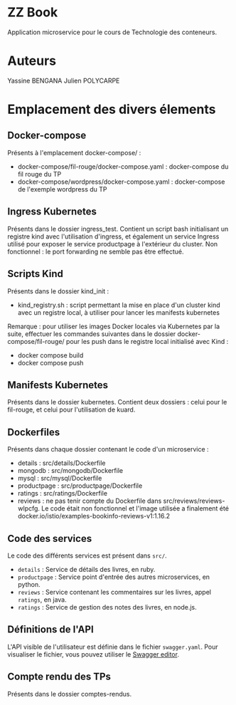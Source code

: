 # ZZ Book

Application microservice pour le cours de Technologie des conteneurs.

# Auteurs

Yassine BENGANA
Julien POLYCARPE

# Emplacement des divers élements

## Docker-compose

Présents à l'emplacement docker-compose/ :
- docker-compose/fil-rouge/docker-compose.yaml : docker-compose du fil rouge du TP
- docker-compose/wordpress/docker-compose.yaml : docker-compose de l'exemple wordpress du TP

## Ingress Kubernetes

Présents dans le dossier ingress_test. Contient un script bash initialisant un registre kind avec l'utilisation d'ingress, et également un service Ingress utilisé pour exposer le service productpage à l'extérieur du cluster. Non fonctionnel : le port forwarding ne semble pas être effectué.

## Scripts Kind

Présents dans le dossier kind_init :
- kind_registry.sh : script permettant la mise en place d'un cluster kind avec un registre local, à utiliser pour lancer les manifests kubernetes

Remarque : pour utiliser les images Docker locales via Kubernetes par la suite, effectuer les commandes suivantes dans le dossier docker-compose/fil-rouge/ pour les push dans le registre local initialisé avec Kind :
- docker compose build
- docker compose push

## Manifests Kubernetes

Présents dans le dossier kubernetes. Contient deux dossiers : celui pour le fil-rouge, et celui pour l'utilisation de kuard.

## Dockerfiles

Présents dans chaque dossier contenant le code d'un microservice :
- details : src/details/Dockerfile
- mongodb : src/mongodb/Dockerfile
- mysql : src/mysql/Dockerfile
- productpage : src/productpage/Dockerfile
- ratings : src/ratings/Dockerfile
- reviews : ne pas tenir compte du Dockerfile dans src/reviews/reviews-wlpcfg. Le code était non fonctionnel et l'image utilisée a finalement été docker.io/istio/examples-bookinfo-reviews-v1:1.16.2 

## Code des services

Le code des différents services est présent dans `src/`.

* `details` : Service de détails des livres, en ruby.
* `productpage` : Service point d'entrée des autres microservices, en python.
* `reviews` : Service contenant les commentaires sur les livres, appel `ratings`, en java.
* `ratings` : Service de gestion des notes des livres, en node.js.

## Définitions de l'API

L'API visible de l'utilisateur est définie dans le fichier `swagger.yaml`. Pour visualiser le fichier, vous pouvez utiliser le [Swagger editor](https://editor.swagger.io/).

## Compte rendu des TPs

Présents dans le dossier comptes-rendus.